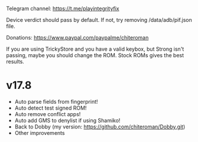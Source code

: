 Telegram channel:
https://t.me/playintegrityfix

Device verdict should pass by default.
If not, try removing /data/adb/pif.json file.

Donations:
https://www.paypal.com/paypalme/chiteroman

If you are using TrickyStore and you have a valid keybox, but Strong
isn't passing, maybe you should change the ROM.
Stock ROMs gives the best results.

# v17.8

- Auto parse fields from fingerprint!
- Auto detect test signed ROM!
- Auto remove conflict apps!
- Auto add GMS to denylist if using Shamiko!
- Back to Dobby (my version: https://github.com/chiteroman/Dobby.git)
- Other improvements
